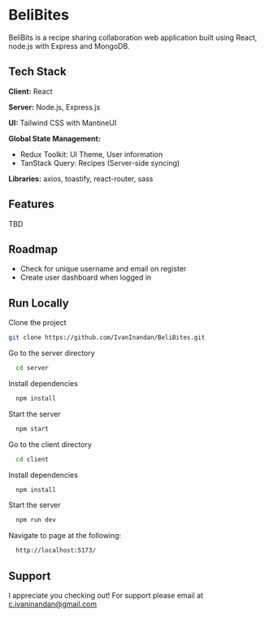 # BeliBites

BeliBits is a recipe sharing collaboration web application built using React, node.js with Express and MongoDB.

## Tech Stack

**Client:** React

**Server:** Node.js, Express.js

**UI:** Tailwind CSS with MantineUI

**Global State Management:**

- Redux Toolkit: UI Theme, User information
- TanStack Query: Recipes (Server-side syncing)

**Libraries:** axios, toastify, react-router, sass

## Features

TBD

## Roadmap

- Check for unique username and email on register
- Create user dashboard when logged in

## Run Locally

Clone the project

```bash
git clone https://github.com/IvanInandan/BeliBites.git
```

Go to the server directory

```bash
  cd server
```

Install dependencies

```bash
  npm install
```

Start the server

```bash
  npm start
```

Go to the client directory

```bash
  cd client
```

Install dependencies

```bash
  npm install
```

Start the server

```bash
  npm run dev
```

Navigate to page at the following:

```bash
  http://localhost:5173/
```

## Support

I appreciate you checking out! For support please email at c.ivaninandan@gmail.com

